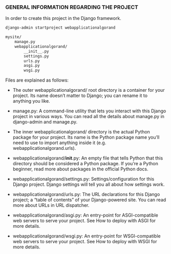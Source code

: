 ### GENERAL INFORMATION REGARDING THE PROJECT

In order to create this project in the Django framework.

```bash
django-admin startproject webapplicationalgorand
```

```bash
mysite/
    manage.py
    webapplicationalgorand/
        __init__.py
        settings.py
        urls.py
        asgi.py
        wsgi.py
```

Files are explained as follows: 

- The outer webapplicationalgorand/ root directory is a container for your 
project. Its  name doesn’t matter to Django; you can rename it to anything 
you like.

- manage.py: A command-line utility that lets you interact with this 
Django project in various ways. You can read all the details about 
manage.py in django-admin and manage.py.

- The inner webapplicationalgorand/ directory is the actual Python package 
for your project. Its name is the Python package name you’ll need to use 
to import anything inside it (e.g. webapplicationalgorand.urls).

- webapplicationalgorand/__init__.py: An empty file that tells Python that 
this directory should be considered a Python package. If you’re a Python 
beginner, read more about packages in the official Python docs.

- webapplicationalgorand/settings.py: Settings/configuration for this 
Django project. Django settings will tell you all about how settings work.

- webapplicationalgorand/urls.py: The URL declarations for this Django 
project; a “table of contents” of your Django-powered site. You can read 
more about URLs in URL dispatcher.

- webapplicationalgorand/asgi.py: An entry-point for ASGI-compatible web 
servers to serve your project. See How to deploy with ASGI for more 
details.

- webapplicationalgorand/wsgi.py: An entry-point for WSGI-compatible web 
servers to serve your project. See How to deploy with WSGI for more 
details.


